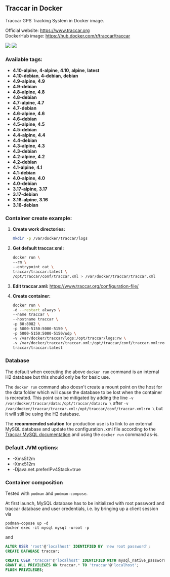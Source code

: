 Traccar in Docker
---

Traccar GPS Tracking System in Docker image.

Official website: <https://www.traccar.org>  
DockerHub image: <https://hub.docker.com/r/traccar/traccar>

[![](https://images.microbadger.com/badges/version/traccar/traccar:4.10.svg)](https://microbadger.com/images/traccar/traccar:4.10)
[![](https://images.microbadger.com/badges/image/traccar/traccar:4.10.svg)](https://microbadger.com/images/traccar/traccar:4.10)

### Available tags:
- **4.10-alpine**, **4-alpine**, **4.10**, **alpine**, **latest**
- **4.10-debian**, **4-debian**, **debian**
- **4.9-alpine**, **4.9**
- **4.9-debian**
- **4.8-alpine**, **4.8**
- **4.8-debian**
- **4.7-alpine**, **4.7**
- **4.7-debian**
- **4.6-alpine**, **4.6**
- **4.6-debian**
- **4.5-alpine**, **4.5**
- **4.5-debian**
- **4.4-alpine**, **4.4**
- **4.4-debian**
- **4.3-alpine**, **4.3**
- **4.3-debian**
- **4.2-alpine**, **4.2**
- **4.2-debian**
- **4.1-alpine**, **4.1**
- **4.1-debian**
- **4.0-alpine**, **4.0**
- **4.0-debian**
- **3.17-alpine**, **3.17**
- **3.17-debian**
- **3.16-alpine**, **3.16**
- **3.16-debian**

### Container create example:
1. **Create work directories:**
    ```bash
    mkdir -p /var/docker/traccar/logs
    ```

1. **Get default traccar.xml:**
    ```bash
    docker run \
    --rm \
    --entrypoint cat \
    traccar/traccar:latest \
    /opt/traccar/conf/traccar.xml > /var/docker/traccar/traccar.xml
    ```

1. **Edit traccar.xml:** <https://www.traccar.org/configuration-file/>

1. **Create container:**
    ```bash
    docker run \
    -d --restart always \
    --name traccar \
    --hostname traccar \
    -p 80:8082 \
    -p 5000-5150:5000-5150 \
    -p 5000-5150:5000-5150/udp \
    -v /var/docker/traccar/logs:/opt/traccar/logs:rw \
    -v /var/docker/traccar/traccar.xml:/opt/traccar/conf/traccar.xml:ro \
    traccar/traccar:latest
    ```

### Database
The default when executing the above `docker run` command is an internal H2 database but this should only be for basic use. 

The `docker run` command also doesn't create a mount point on the host for the data folder which will cause the database to be lost when the container is recreated. This point can be mitigated by adding the line `-v /var/docker/traccar/data:/opt/traccar/data:rw \` after `-v /var/docker/traccar/traccar.xml:/opt/traccar/conf/traccar.xml:ro \` but it will still be using the H2 database.

The **recommended solution** for production use is to link to an external MySQL database and update the configuration .xml file according to the [Traccar MySQL documentation](https://www.traccar.org/mysql/) and using the `docker run` command as-is.

### Default JVM options:
- -Xms512m
- -Xmx512m
- -Djava.net.preferIPv4Stack=true

### Container composition

Tested with `podman` and `podman-compose`. 

At first launch, MySQL database has to be initialized with root password and
traccar database and user credentials, i.e. by bringing up a client session via

    podman-copose up -d
    docker exec -it mysql mysql -uroot -p

and 
```sql
ALTER USER 'root'@'localhost' IDENTIFIED BY 'new root password';
CREATE DATABASE traccar;

CREATE USER 'traccar'@'localhost' IDENTIFIED WITH mysql_native_password BY 'traccar';
GRANT ALL PRIVILEGES ON traccar.* TO 'traccar'@'localhost';
FLUSH PRIVILEGES;
```
